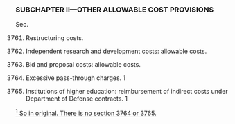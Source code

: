 ### SUBCHAPTER II—OTHER ALLOWABLE COST PROVISIONS ###

Sec.

3761. Restructuring costs.

3762. Independent research and development costs: allowable costs.

3763. Bid and proposal costs: allowable costs.

3764. Excessive pass-through charges. 1

3765. Institutions of higher education: reimbursement of indirect costs under Department of Defense contracts. 1

[<sup>1</sup> So in original. There is no section 3764 or 3765.](#I_1)